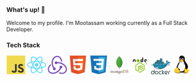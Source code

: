 <!-- BLOG-POST-LIST:START -->
### What's up! 👋

Welcome to my profile. I'm Mootassam working currently as a Full Stack Developer.

<!-- BLOG-POST-LIST:START -->
<!-- BLOG-POST-LIST:START -->

### Tech Stack

<img src="javascript-original.svg" width="10%" height="10%"> <img src="react-original.svg" width="10%" height="10%"> <img src="redux-original.svg" width="10%" height="10%">   <img src="html5-original.svg" width="10%" height="10%">  <img src="css3-original.svg" width="10%" height="10%">    <img src="mongodb.svg" width="10%" height="10%"> <img src="node-js.png" width="10%" height="10%">  <img src="docker.svg" width="10%" height="10%">
 <img src="linux-1174928.svg" width="10%" height="10%">



<!-- BLOG-POST-LIST:START -->
  
   

   
   
  
 
 
 
